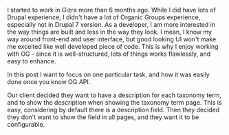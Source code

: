 I started to work in Gizra more than 6 months ago. While I did have lots of Drupal experience, I didn't have a lot of Organic Groups experience, especially not in Drupal 7 version.
As a developer, I am more interested in the way things are built and less in the way they look. I mean, I know my way around front-end and user interface, but good looking UI won't make me exceited like well developed piece of code.
This is why I enjoy working with OG - since it is well-structured, lots of things works flawlessly, and easy to enhance.

In this post I want to focus on one particular task, and how it was easily done once you know OG API.

Our client decided they want to have a description for each taxonomy term, and to show the description when showing the taxonomy term page. This is easy, considering by default there is a description field. Then they decided they don't want to show the field in all pages, and they want it to be configurable.
